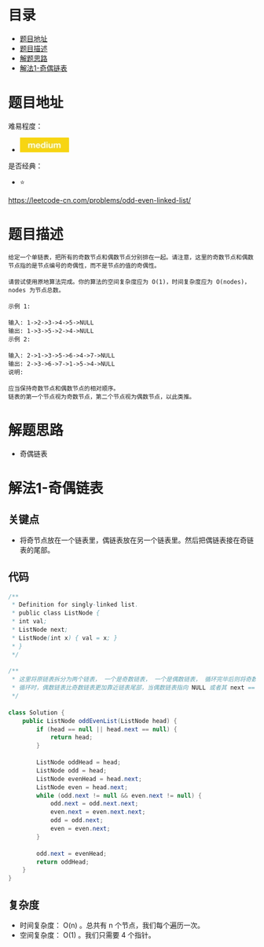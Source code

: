 # 目录
* [题目地址](#题目地址)
* [题目描述](#题目描述)
* [解题思路](#解题思路)
* [解法1-奇偶链表](#解法1-奇偶链表)



# 题目地址
难易程度：
- ![medium.jpg](../.images/medium.jpg)

是否经典：
- ⭐️

https://leetcode-cn.com/problems/odd-even-linked-list/

# 题目描述
```$xslt
给定一个单链表，把所有的奇数节点和偶数节点分别排在一起。请注意，这里的奇数节点和偶数节点指的是节点编号的奇偶性，而不是节点的值的奇偶性。

请尝试使用原地算法完成。你的算法的空间复杂度应为 O(1)，时间复杂度应为 O(nodes)，nodes 为节点总数。

示例 1:

输入: 1->2->3->4->5->NULL
输出: 1->3->5->2->4->NULL
示例 2:

输入: 2->1->3->5->6->4->7->NULL 
输出: 2->3->6->7->1->5->4->NULL
说明:

应当保持奇数节点和偶数节点的相对顺序。
链表的第一个节点视为奇数节点，第二个节点视为偶数节点，以此类推。
```


# 解题思路
- 奇偶链表




# 解法1-奇偶链表
## 关键点
- 将奇节点放在一个链表里，偶链表放在另一个链表里。然后把偶链表接在奇链表的尾部。

## 代码
```Java
/**
 * Definition for singly-linked list.
 * public class ListNode {
 * int val;
 * ListNode next;
 * ListNode(int x) { val = x; }
 * }
 */

/**
 * 这里将原链表拆分为两个链表， 一个是奇数链表， 一个是偶数链表， 循环完毕后则将奇数链表的尾部与偶数链表头部相连。
 * 循环时，偶数链表比奇数链表更加靠近链表尾部，当偶数链表指向 NULL 或者其 next == NULL 代表偶数链表循环结束，并且后方也不再有奇数链表，循环结束.
 */

class Solution {
    public ListNode oddEvenList(ListNode head) {
        if (head == null || head.next == null) {
            return head;
        }

        ListNode oddHead = head;
        ListNode odd = head;
        ListNode evenHead = head.next;
        ListNode even = head.next;
        while (odd.next != null && even.next != null) {
            odd.next = odd.next.next;
            even.next = even.next.next;
            odd = odd.next;
            even = even.next;
        }

        odd.next = evenHead;
        return oddHead;
    }
}
```


## 复杂度
- 时间复杂度： O(n) 。总共有 n 个节点，我们每个遍历一次。
- 空间复杂度： O(1) 。我们只需要 4 个指针。